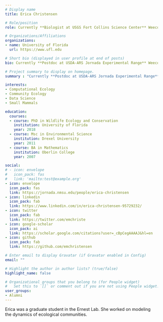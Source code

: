 ```yaml
---
# Display name
title: Erica Christensen

# Role/position
role: Currently **Biologist at USGS Fort Collins Science Center** Weecology PhD

# Organizations/Affiliations
organizations:
- name: University of Florida
  url: https://www.ufl.edu

# Short bio (displayed in user profile at end of posts)
bio: Currently **Postdoc at USDA-ARS Jornada Experimental Range** Weecology PhD

# Project summary to display on homepage.
summary : "Currently **Postdoc at USDA-ARS Jornada Experimental Range** Weecology PhD"

interests:
- Computational Ecology
- Community Ecology
- Data Science
- Small Mammals

education:
  courses:
  - course: PhD in Wildlife Ecology and Conservation
    institution: University of Florida
    year: 2018
  - course: Msc in Environmental Science
    institution: Drexel University
    year: 2011
  - course: BA in Mathematics
    institution: Oberlin College
    year: 2007

social:
# - icon: envelope
#   icon_pack: fas
#   link: 'mailto:test@example.org'
- icon: envelope
  icon_pack: fas
  link: https://jornada.nmsu.edu/people/erica-christensen
- icon: linkedin
  icon_pack: fab
  link: https://www.linkedin.com/in/erica-christensen-95729232/
- icon: twitter
  icon_pack: fab
  link: https://twitter.com/emchriste
- icon: google-scholar
  icon_pack: ai
  link: https://scholar.google.com/citations?user=_cBpCegAAAAJ&hl=en
- icon: github
  icon_pack: fab
  link: https://github.com/emchristensen

# Enter email to display Gravatar (if Gravatar enabled in Config)
email: ""

# Highlight the author in author lists? (true/false)
highlight_name: false

# Organizational groups that you belong to (for People widget)
#   Set this to `[]` or comment out if you are not using People widget.
user_groups:
- Alumni
---
```


Erica was a graduate student in the Ernest Lab. She worked on modeling the dynamics of ecological communities. 
